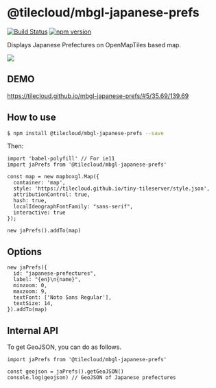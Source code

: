 # @tilecloud/mbgl-japanese-prefs

[![Build Status](https://travis-ci.org/tilecloud/mbgl-japanese-prefs.svg?branch=master)](https://travis-ci.org/tilecloud/mbgl-japanese-prefs)
[![npm version](https://badge.fury.io/js/%40tilecloud%2Fmbgl-japanese-prefs.svg)](https://badge.fury.io/js/%40tilecloud%2Fmbgl-japanese-prefs)

Displays Japanese Prefectures on OpenMapTiles based map.

![](https://www.evernote.com/l/ABWnbE4DWjVMIZtXY-5aKm1T8UIFLQWIuQ8B/image.png)

## DEMO

https://tilecloud.github.io/mbgl-japanese-prefs/#5/35.69/139.69

## How to use

```bash
$ npm install @tilecloud/mbgl-japanese-prefs --save
```

Then:

```node
import 'babel-polyfill' // For ie11
import jaPrefs from '@tilecloud/mbgl-japanese-prefs'

const map = new mapboxgl.Map({
  container: 'map',
  style: 'https://tilecloud.github.io/tiny-tileserver/style.json',
  attributionControl: true,
  hash: true,
  localIdeographFontFamily: "sans-serif",
  interactive: true
});

new jaPrefs().addTo(map)
```

## Options

```node
new jaPrefs({
  id: "japanese-prefectures",
  label: "{en}\n{name}",
  minzoom: 0,
  maxzoom: 9,
  textFont: ['Noto Sans Regular'],
  textSize: 14,
}).addTo(map)
```

## Internal API

To get GeoJSON, you can do as follows.

```node
import jaPrefs from '@tilecloud/mbgl-japanese-prefs'

const geojson = jaPrefs().getGeoJSON()
console.log(geojson) // GeoJSON of Japanese prefectures
```
